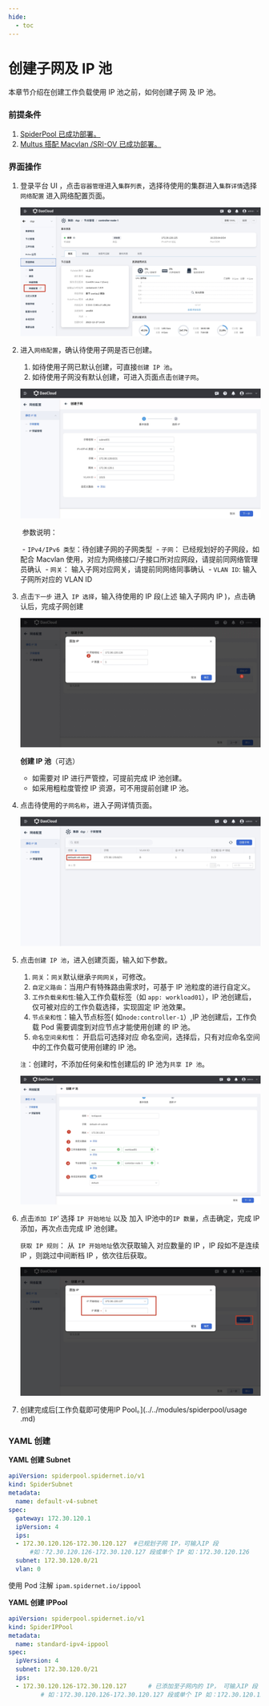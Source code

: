 ```yaml
---
hide:
  - toc
---
```


# 创建子网及 IP 池

本章节介绍在创建工作负载使用 IP 池之前，如何创建子网 及 IP 池。

### 前提条件

1. [SpiderPool 已成功部署。](../../modules/spiderpool/install.md)
2. [Multus 搭配 Macvlan /SRI-OV 已成功部署。](../../modules/multus-underlay/install.md)

### 界面操作

1. 登录平台 UI ，点击`容器管理`进入`集群列表`，选择待使用的集群进入`集群详情`选择`网络配置` 进入网络配置页面。

   ![networkconfig01](../../images/networkconfig01.jpg)

2. 进入`网络配置`，确认待使用子网是否已创建。

      1. 如待使用子网已默认创建，可直接`创建 IP 池`。
      2. 如待使用子网没有默认创建，可进入页面点击`创建子网`。

      ![](../../images/subnetcreate.jpg)

   ​      参数说明：

   ​     - `IPv4/IPv6 类型`：待创建子网的子网类型
   ​     - `子网`： 已经规划好的子网段，如配合 Macvlan 使用，对应为网络接口/子接口所对应网段，请提前同网络管理员确认
   ​     - `网关`： 输入子网对应网关，请提前同网络同事确认
   ​     - `VLAN ID`: 输入子网所对应的 VLAN ID

3. 点击`下一步` 进入` IP 选择`，输入待使用的 IP 段(上述 输入子网内 IP )，点击确认后，完成子网创建

    ![](../../images/subnetcreate02.jpg)

    **创建 IP 池**（可选）

    - 如需要对 IP 进行严管控，可提前完成 IP 池创建。
    - 如采用粗粒度管控  IP 资源，可不用提前创建 IP 池。

4. 点击待使用的`子网名称`，进入子网详情页面。

    ![](../../images/subnetlist.jpg)

5. 点击`创建 IP 池`，进入创建页面，输入如下参数。

    1. `网关`：`网关`默认继承`子网网关`，可修改。
    2. `自定义路由`：当用户有特殊路由需求时，可基于 IP 池粒度的进行自定义。
    3. `工作负载亲和性`:输入工作负载标签（如 `app: workload01`），IP 池创建后，仅可被对应的工作负载选择，实现固定 IP 池效果。
    4. `节点亲和性`：输入节点标签( 如`node:controller-1`）,IP 池创建后，工作负载 Pod 需要调度到对应节点才能使用创建 的 IP 池。
    5. `命名空间亲和性`： 开启后可选择对应 命名空间，选择后，只有对应命名空间中的工作负载可使用创建的 IP 池。

    `注`：创建时，不添加任何亲和性创建后的 IP 池为`共享 IP 池`。

    ![](../../images/createippool01.jpg)

6. 点击`添加 IP`‘ 选择 `IP 开始地址` 以及 加入 IP池中的`IP 数量`，点击确定，完成 IP 添加，再次点击完成 IP 池创建。

    `获取 IP 规则`： 从` IP 开始地址`依次获取输入 对应数量的 IP ，IP 段如不是连续 IP ，则跳过中间断档 IP ，依次往后获取。

    ![](../../images/createippool02.jpg)

7. 创建完成后[工作负载即可使用IP Pool。](../../modules/spiderpool/usage .md)

### YAML 创建

**YAML 创建 Subnet**

```yaml
apiVersion: spiderpool.spidernet.io/v1
kind: SpiderSubnet
metadata:
  name: default-v4-subnet
spec:
  gateway: 172.30.120.1
  ipVersion: 4
  ips:
  - 172.30.120.126-172.30.120.127  #已规划子网 IP，可输入IP 段
      #如：72.30.120.126-172.30.120.127 段或单个 IP 如：172.30.120.126
  subnet: 172.30.120.0/21
  vlan: 0
```

使用 Pod 注解 `ipam.spidernet.io/ippool`

**YAML 创建 IPPool**

```yaml
apiVersion: spiderpool.spidernet.io/v1
kind: SpiderIPPool
metadata:
  name: standard-ipv4-ippool
spec:
  ipVersion: 4
  subnet: 172.30.120.0/21
  ips:
  - 172.30.120.126-172.30.120.127      # 已添加至子网内的 IP， 可输入IP 段
         # 如：172.30.120.126-172.30.120.127 段或单个 IP 如：172.30.120.126
```
